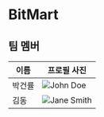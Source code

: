 # BitMart

## 팀 멤버

| 이름 | 프로필 사진 |
|------|--------------|
| 박건률 | ![John Doe]([https://github.com/johndoe.png](https://avatars.githubusercontent.com/u/109847507?v=4)) |
| 김동 | ![Jane Smith]([https://github.com/janesmith.png](https://avatars.githubusercontent.com/u/97274814?v=4)https://avatars.githubusercontent.com/u/97274814?v=4) |
